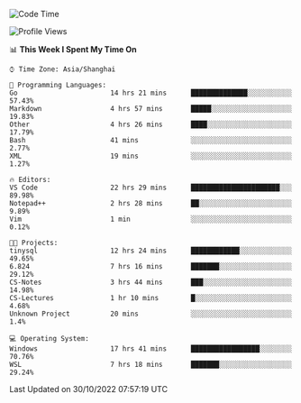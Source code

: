 <!--START_SECTION:waka-->
![Code Time](http://img.shields.io/badge/Code%20Time-278%20hrs%2029%20mins-blue)

![Profile Views](http://img.shields.io/badge/Profile%20Views-7-blue)

📊 **This Week I Spent My Time On** 

```text
⌚︎ Time Zone: Asia/Shanghai

💬 Programming Languages: 
Go                       14 hrs 21 mins      ██████████████░░░░░░░░░░░   57.43% 
Markdown                 4 hrs 57 mins       █████░░░░░░░░░░░░░░░░░░░░   19.83% 
Other                    4 hrs 26 mins       ████░░░░░░░░░░░░░░░░░░░░░   17.79% 
Bash                     41 mins             ░░░░░░░░░░░░░░░░░░░░░░░░░   2.77% 
XML                      19 mins             ░░░░░░░░░░░░░░░░░░░░░░░░░   1.27%

🔥 Editors: 
VS Code                  22 hrs 29 mins      ██████████████████████░░░   89.98% 
Notepad++                2 hrs 28 mins       ██░░░░░░░░░░░░░░░░░░░░░░░   9.89% 
Vim                      1 min               ░░░░░░░░░░░░░░░░░░░░░░░░░   0.12%

🐱‍💻 Projects: 
tinysql                  12 hrs 24 mins      ████████████░░░░░░░░░░░░░   49.65% 
6.824                    7 hrs 16 mins       ███████░░░░░░░░░░░░░░░░░░   29.12% 
CS-Notes                 3 hrs 44 mins       ███░░░░░░░░░░░░░░░░░░░░░░   14.98% 
CS-Lectures              1 hr 10 mins        █░░░░░░░░░░░░░░░░░░░░░░░░   4.68% 
Unknown Project          20 mins             ░░░░░░░░░░░░░░░░░░░░░░░░░   1.4%

💻 Operating System: 
Windows                  17 hrs 41 mins      █████████████████░░░░░░░░   70.76% 
WSL                      7 hrs 18 mins       ███████░░░░░░░░░░░░░░░░░░   29.24%

```


 Last Updated on 30/10/2022 07:57:19 UTC
<!--END_SECTION:waka-->